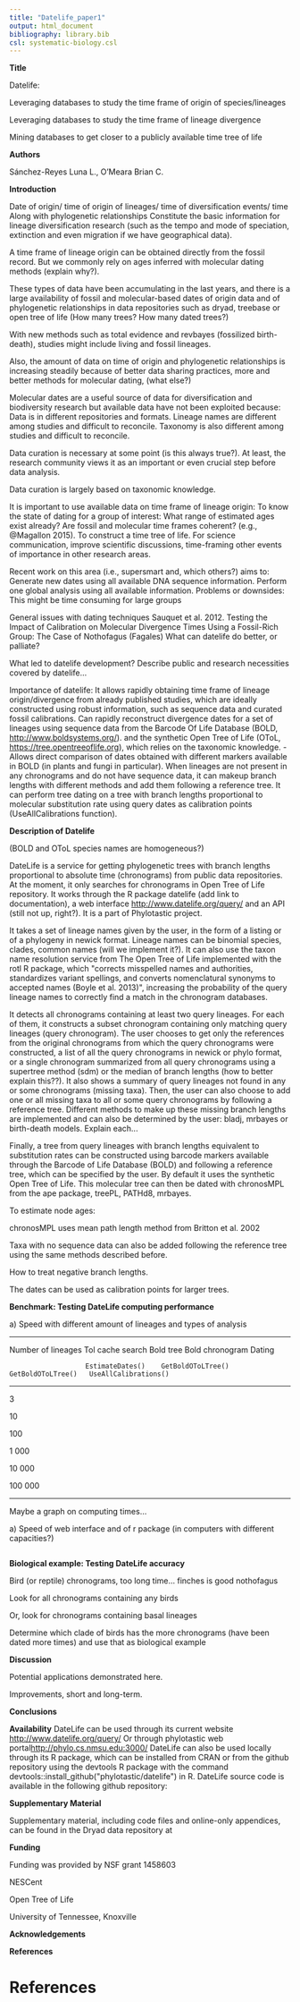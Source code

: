 ```yaml
---
title: "Datelife_paper1"
output: html_document
bibliography: library.bib
csl: systematic-biology.csl
---
```


**Title**

Datelife:

Leveraging databases to study the time frame of origin of species/lineages

Leveraging databases to study the time frame of lineage divergence

Mining databases to get closer to a publicly available time tree of life


**Authors**

Sánchez-Reyes Luna L., O’Meara Brian C.


**Introduction**

Date of origin/ time of origin of lineages/ time of diversification
events/ time
Along with phylogenetic relationships
Constitute the basic information for lineage diversification research
(such as the tempo and mode of speciation, extinction and even migration
if we have geographical data).

A time frame of lineage origin can be obtained directly from the fossil
record. But we commonly rely on ages inferred with molecular dating
methods (explain why?).

These types of data have been accumulating in the last years, and there
is a large availability of fossil and molecular-based dates of origin
data and of phylogenetic relationships in data repositories such as
dryad, treebase or open tree of life (How many trees? How many dated
trees?)

With new methods such as total evidence and revbayes (fossilized
birth-death), studies might include living and fossil lineages.

Also, the amount of data on time of origin and phylogenetic relationships 
is increasing steadily because of better data sharing practices, more
and better methods for molecular dating, (what else?)

Molecular dates are a useful source of data for diversification and
biodiversity research but available data have not been exploited
because:
Data is in different repositories and formats.
Lineage names are different among studies and difficult to reconcile.
Taxonomy is also different among studies and difficult to reconcile.

Data curation is necessary at some point (is this always true?). At
least, the research community views it as an important or even crucial
step before data analysis. 

Data curation is largely based on taxonomic knowledge.

It is important to use available data on time frame of lineage origin:
To know the state of dating for a group of interest:
What range of estimated ages exist already? Are fossil and molecular
time frames coherent? (e.g., @Magallon 2015).
To construct a time tree of life.
For science communication, improve scientific discussions, time-framing
other events of importance in other research areas.

Recent work on this area (i.e., supersmart and, which others?) aims to:
Generate new dates using all available DNA sequence information.
Perform one global analysis using all available information.
Problems or downsides: This might be time consuming for large groups

General issues with dating techniques
Sauquet et al. 2012. Testing the Impact of Calibration on Molecular Divergence Times Using a Fossil-Rich Group: The Case of Nothofagus (Fagales)
What can datelife do better, or palliate?



What led to datelife development?
Describe public and research necessities covered by datelife…

Importance of datelife:
It allows rapidly obtaining time frame of lineage origin/divergence from
already published studies, which are ideally constructed using robust
information, such as sequence data and curated fossil calibrations.
Can rapidly reconstruct divergence dates for
a set of lineages using sequence data from the Barcode Of Life Database (BOLD, http://www.boldsystems.org/).
and the synthetic Open Tree of Life (OToL, https://tree.opentreeoflife.org), which relies on the taxonomic knowledge.
-Allows direct comparison of dates obtained with different markers
available in BOLD (in plants and fungi in particular).
When lineages are not present in any chronograms and do not have
sequence data, it can makeup branch lengths with different methods and
add them following a reference tree.
It can perform tree dating on a tree with branch lengths proportional to
molecular substitution rate using query dates as calibration points
(UseAllCalibrations function).


**Description of Datelife**

(BOLD and OToL species names are homogeneous?)

DateLife is a service for getting phylogenetic trees with branch lengths
proportional to absolute time (chronograms) from public data repositories. At the
moment, it only searches for chronograms in Open Tree of Life
repository. It works through the R package datelife (add link to documentation), a web interface <http://www.datelife.org/query/> and an API
(still not up, right?). It is a part of Phylotastic project.

It takes a set of lineage names given by the user, in the form of a listing or of a phylogeny in newick format.
Lineage names can be binomial species, clades, common names (will we implement it?).
It can also use the taxon name resolution service from The Open Tree of Life implemented with the rotl R package, which "corrects misspelled names and authorities, standardizes variant spellings, and converts nomenclatural synonyms to accepted names (Boyle et al. 2013)", increasing the probability of the query lineage names to correctly find a match in the chronogram databases.

It detects all chronograms containing at least two query lineages. For each of them, it constructs a subset chronogram containing only matching query lineages (query chronogram). The user chooses to get only the references from the original chronograms from which the query chronograms were constructed, a list of all the query chronograms in newick or phylo format, or a single chronogram summarized from all query chronograms using a supertree method (sdm) or the median of branch lengths (how to better explain this??).
It also shows a summary of query lineages not found in any or some chronograms (missing taxa).
Then, the user can also choose to add one or all missing taxa to all or some query chronograms by following a reference tree. Different methods to make up these missing branch lengths are implemented and can also be determined by the user: bladj, mrbayes or birth-death models.
Explain each...

Finally, a tree from query lineages with branch lengths equivalent to substitution rates can be constructed using barcode markers available through the Barcode of Life Database (BOLD) and following a reference tree, which can be specified by the user. By default it uses the synthetic Open Tree of Life. This molecular tree can then be dated with chronosMPL from the ape package, treePL, PATHd8, mrbayes.

To estimate node ages:

chronosMPL uses mean path length method from Britton et al. 2002

Taxa with no sequence data can also be added following the reference tree using the same methods described before.

How to treat negative branch lengths.

The dates can be used as calibration points for larger trees.

**Benchmark: Testing DateLife computing performance**

a)  Speed with different amount of lineages and types of analysis

  ------------------------------------------------------------------------------------------------------
  Number of lineages   Tol cache search   Bold tree           Bold chronogram     Dating
                                                                                  
                       EstimateDates()    GetBoldOToLTree()   GetBoldOToLTree()   UseAllCalibrations()
  -------------------- ------------------ ------------------- ------------------- ----------------------
  3                                                                               

  10                                                                              

  100                                                                             

  1 000                                                                           

  10 000                                                                          

  100 000                                                                         

  ------------------------------------------------------------------------------------------------------

Maybe a graph on computing times…

a)  Speed of web interface and of r package (in computers with different
    capacities?)
```{r include=FALSE}

```

**Biological example: Testing DateLife accuracy**

Bird (or reptile) chronograms, too long time...
finches is good
nothofagus


Look for all chronograms containing any birds

Or, look for chronograms containing basal lineages

Determine which clade of birds has the more chronograms (have been dated
more times) and use that as biological example


**Discussion**

Potential applications demonstrated here.

Improvements, short and long-term.


**Conclusions**


**Availability**
DateLife can be used through its current website <http://www.datelife.org/query/>
Or through phylotastic web portal<http://phylo.cs.nmsu.edu:3000/>
DateLife can also be used locally through its R package, which can be installed from CRAN or from the github repository using the devtools R package with the command devtools::install_github("phylotastic/datelife") in R.
DateLife source code is available in the following github repository:

**Supplementary Material**

Supplementary material, including code files and
online-only appendices, can be found in the Dryad data
repository at

**Funding**

Funding was provided by NSF grant 1458603

NESCent

Open Tree of Life

University of Tennessee, Knoxville


**Acknowledgements**


**References**
# References
